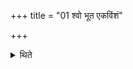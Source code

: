 +++
title = "01 श्वो भूत एकविंशं"

+++

<details><summary>थिते</summary>

1. On the next day they perform a Ṣodaśin (-sacrifice) with twenty-one-versed Stoma, the first Pr̥ṣṭha-stotra of which is sung on the Vairāja-sāman. 
</details>
